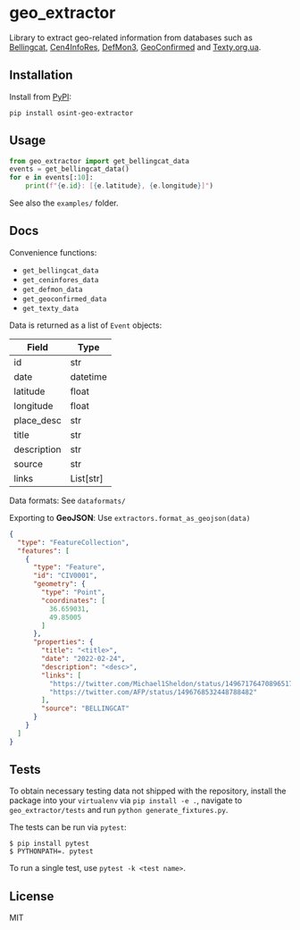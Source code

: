 # geo_extractor

Library to extract geo-related information from databases such as
[Bellingcat](https://ukraine.bellingcat.com/),
[Cen4InfoRes](https://maphub.net/Cen4infoRes/russian-ukraine-monitor),
[DefMon3](https://www.scribblemaps.com/maps/view/2022051301800/nBT8ffpeGH),
[GeoConfirmed](https://geoconfirmed.azurewebsites.net/)
and
[Texty.org.ua](https://texty.org.ua/projects/107577/under-attack-what-and-when-russia-shelled-ukraine/).

## Installation
Install from [PyPI](https://pypi.org/project/osint-geo-extractor/):
```
pip install osint-geo-extractor
```

## Usage

```python
from geo_extractor import get_bellingcat_data
events = get_bellingcat_data()
for e in events[:10]:
    print(f"{e.id}: [{e.latitude}, {e.longitude}]")
```

See also the `examples/` folder.

## Docs

Convenience functions:

- `get_bellingcat_data`
- `get_ceninfores_data`
- `get_defmon_data`
- `get_geoconfirmed_data`
- `get_texty_data`

Data is returned as a list of `Event` objects:

Field            | Type
---------------- | ----
id               | str
date             | datetime
latitude         | float
longitude        | float
place_desc       | str
title            | str
description      | str
source           | str
links            | List[str]

Data formats: See `dataformats/`

Exporting to **GeoJSON**: Use `extractors.format_as_geojson(data)`

```json
{
  "type": "FeatureCollection",
  "features": [
    {
      "type": "Feature",
      "id": "CIV0001",
      "geometry": {
        "type": "Point",
        "coordinates": [
          36.659031,
          49.85005
        ]
      },
      "properties": {
        "title": "<title>",
        "date": "2022-02-24",
        "description": "<desc>",
        "links": [
          "https://twitter.com/Michael1Sheldon/status/1496717647089651716",
          "https://twitter.com/AFP/status/1496768532448788482"
        ],
        "source": "BELLINGCAT"
      }
    }
  ]
}
```

## Tests

To obtain necessary testing data not shipped with the repository, install the
package into your `virtualenv` via `pip install -e .`, navigate to
`geo_extractor/tests` and run `python generate_fixtures.py`.

The tests can be run via `pytest`:

```
$ pip install pytest
$ PYTHONPATH=. pytest
```

To run a single test, use `pytest -k <test name>`.

## License
MIT
